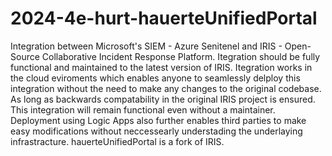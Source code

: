 # 2024-4e-hurt-hauerteUnifiedPortal

Integration between Microsoft's SIEM - Azure Senitenel and IRIS  - Open-Source Collaborative Incident Response Platform. Itegration should be fully functional and maintained to the latest version of IRIS. Itegration works in the cloud eviroments which enables anyone to seamlessly delploy this integration without the need to make any changes to the original codebase. As long as backwards compatability in the original IRIS project is ensured. This integration will remain functional even without a maintainer. Deployment using Logic Apps also further enables third parties to make easy modifications without neccessearly understading the underlaying infrastracture. hauerteUnifiedPortal is a fork of IRIS. 

